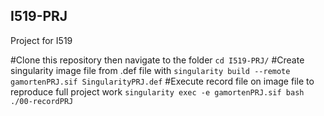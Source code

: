 ## I519-PRJ
Project for I519

#Clone this repository then navigate to the folder
`cd I519-PRJ/`
#Create singularity image file from .def file with 
`singularity build --remote gamortenPRJ.sif SingularityPRJ.def`
#Execute record file on image file to reproduce full project work
`singularity exec -e gamortenPRJ.sif bash ./00-recordPRJ`

